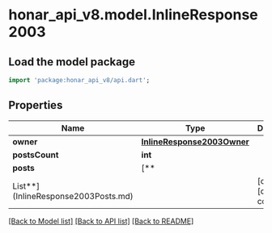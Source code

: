 # honar_api_v8.model.InlineResponse2003

## Load the model package
```dart
import 'package:honar_api_v8/api.dart';
```

## Properties

Name | Type | Description | Notes
------------ | ------------- | ------------- | -------------
**owner** | [**InlineResponse2003Owner**](InlineResponse2003Owner.md) |  | [optional]
**postsCount** | **int** |  | [optional]
**posts** | [**
List<InlineResponse2003Posts>**](InlineResponse2003Posts.md) |  | [optional] [default to const []]

[[Back to Model list]](../README.md#documentation-for-models) [[Back to API list]](../README.md#documentation-for-api-endpoints) [[Back to README]](../README.md)


